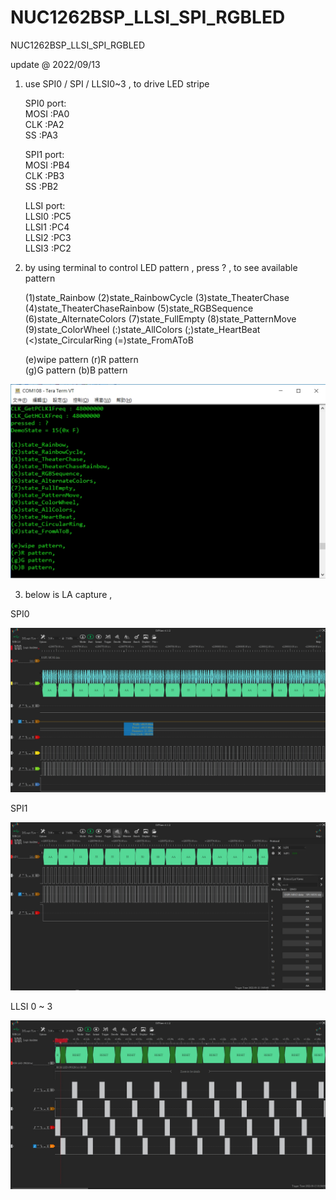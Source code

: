 # NUC1262BSP_LLSI_SPI_RGBLED
 NUC1262BSP_LLSI_SPI_RGBLED


update @ 2022/09/13

1. use SPI0 / SPI / LLSI0~3 , to drive LED stripe

	SPI0 port:	
	MOSI	:PA0	
	CLK		:PA2	
	SS		:PA3

	SPI1 port:	
	MOSI	:PB4	
	CLK		:PB3	
	SS		:PB2	

	LLSI port:	
	LLSI0	:PC5	
	LLSI1	:PC4	
	LLSI2	:PC3	
	LLSI3	:PC2

2. by using terminal to control LED pattern , press ? , to see available pattern

	(1)state_Rainbow
	(2)state_RainbowCycle
	(3)state_TheaterChase
	(4)state_TheaterChaseRainbow
	(5)state_RGBSequence
	(6)state_AlternateColors
	(7)state_FullEmpty
	(8)state_PatternMove
	(9)state_ColorWheel
	(:)state_AllColors
	(;)state_HeartBeat
	(<)state_CircularRing
	(=)state_FromAToB

	(e)wipe pattern
	(r)R pattern	
	(g)G pattern
	(b)B pattern	

![image](https://github.com/released/NUC1262BSP_LLSI_SPI_RGBLED/blob/main/log.jpg)

3. below is LA capture , 

SPI0

![image](https://github.com/released/NUC1262BSP_LLSI_SPI_RGBLED/blob/main/LA_SPI0.jpg)

SPI1

![image](https://github.com/released/NUC1262BSP_LLSI_SPI_RGBLED/blob/main/LA_SPI1.jpg)

LLSI 0 ~ 3

![image](https://github.com/released/NUC1262BSP_LLSI_SPI_RGBLED/blob/main/LA_LLSI.jpg)



